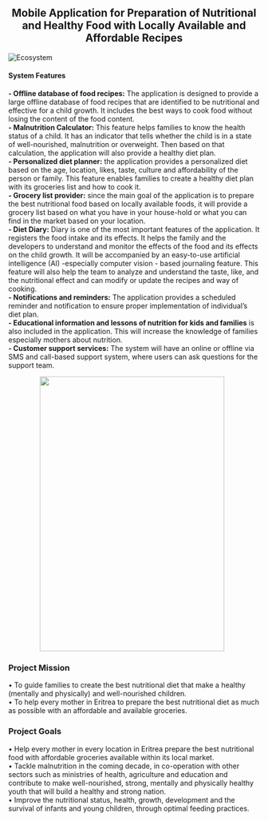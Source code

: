 <h2  align="center">Mobile Application for Preparation of Nutritional and Healthy Food with Locally Available and Affordable Recipes</h2>

![Ecosystem](https://user-images.githubusercontent.com/32343117/216234189-b0c4030f-e211-46de-8a60-f0bb88c9d079.PNG)

<h4>System Features</h4>
<strong>- Offline database of food recipes:</strong> The application is designed to provide a large offline database of food recipes that are identified to be nutritional and effective for a child growth. It includes the best ways to cook food without losing the content of the food content.<br/>
<strong>- Malnutrition Calculator:</strong> This feature helps families to know the health status of a child. It has an indicator that tells whether the child is in a state of well-nourished, malnutrition or overweight. Then based on that calculation, the application will also provide a healthy diet plan.<br/>
<strong>- Personalized diet planner:</strong> the application provides a personalized diet based on the age, location, likes, taste, culture and affordability of the person or family. This feature enables families to create a healthy diet plan with its groceries list and how to cook it.<br/>
<strong>- Grocery list provider:</strong> since the main goal of the application is to prepare the best nutritional food based on locally available foods, it will provide a grocery list based on what you have in your house-hold or what you can find in the market based on your location.<br/>
<strong>- Diet Diary:</strong> Diary is one of the most important features of the application. It registers the food intake and its effects. It helps the family and the developers to understand and monitor the effects of the food and its effects on the child growth. It will be accompanied by an easy-to-use artificial intelligence (AI) -especially computer vision - based journaling feature. This feature will also help the team to analyze and understand the taste, like, and the nutritional effect and can modify or update the recipes and way of cooking.<br/>
<strong>- Notifications and reminders:</strong> The application provides a scheduled reminder and notification to ensure proper implementation of individual’s diet plan.<br/>
<strong>- Educational information and lessons of nutrition for kids and families</strong> is also included in the application. This will increase the knowledge of families especially mothers about nutrition.<br/>
<strong>- Customer support services:</strong> The system will have an online or offline via SMS and call-based support system, where users can ask questions for the support team.


<p align="center">
 <img  align="center" src="https://user-images.githubusercontent.com/32343117/216513446-17b29eb2-e054-48b1-a0c7-5bba90e4cc12.jpg" width=370 height=550 /> &nbsp; 
</p>

<h3>Project Mission </h3>
•	To guide families to create the best nutritional diet that make a healthy (mentally and physically) and well-nourished children. <br/>
•	To help every mother in Eritrea to prepare the best nutritional diet as much as possible with an affordable and available groceries.<br/>
<h3>Project Goals</h3>
•	Help every mother in every location in Eritrea prepare the best nutritional food with affordable groceries available within its local market.<br/>
•	Tackle malnutrition in the coming decade, in co-operation with other sectors such as ministries of health, agriculture and education and contribute to make well-nourished, strong, mentally and physically healthy youth that will build a healthy and strong nation. <br/>
•	Improve the nutritional status, health, growth, development and the survival of infants and young children, through optimal feeding practices. 
